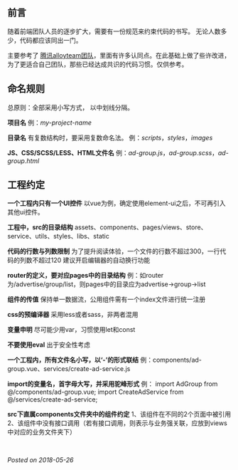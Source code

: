 ## 前言
随着前端团队人员的逐步扩大，需要有一份规范来约束代码的书写。
无论人数多少，代码都应该同出一门。

主要参考了 [腾讯alloyteam团队](http://alloyteam.github.io/CodeGuide/)，里面有许多认同点。在此基础上做了些许改进，为了更适合自己团队，那些已经达成共识的代码习惯。仅供参考。

## 命名规则
总原则：全部采用小写方式， 以中划线分隔。

__项目名__
例：*my-project-name*

__目录名__
有复数结构时，要采用复数命名法。
例：*scripts*，*styles*，*images*

__JS、CSS/SCSS/LESS、HTML文件名__
例：*ad-group.js*，*ad-group.scss*，*ad-group.html*

## 工程约定
__一个工程内只有一个UI控件__
以vue为例，确定使用element-ui之后，不可再引入其他ui控件。

__工程中，src的目录结构__
assets、components、pages/views、store、service、utils、styles、libs、static

__代码的行数与列数限制__
为了提升阅读体验，一个文件的行数不超过300，一行代码的列数不超过120
建议开启编辑器的自动换行功能

__router的定义，要对应pages中的目录结构__
例：如router为/advertise/group/list，则pages中的目录应为advertise->group->list

__组件的传值__
保持单一数据流，公用组件需有一个index文件进行统一注册

__css的预编译器__
采用less或者sass，非两者混用

__变量申明__
尽可能少用var，习惯使用let和const

__不要使用eval__
出于安全性考虑

__一个工程内，所有文件名小写，以‘-’的形式联结__
例：components/ad-group.vue、services/create-ad-service.js

__import的变量名，首字母大写，并采用驼峰形式__
例：
import AdGroup from @/components/ad-group.vue;
import CreateAdService from @/services/create-ad-service;

__src下直属components文件夹中的组件约定__
1、该组件在不同的2个页面中被引用
2、该组件中没有接口调用（若有接口调用，则表示与业务强关联，应放到views中对应的业务文件夹下）

&nbsp;

*Posted on 2018-05-26*